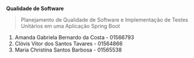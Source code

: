 **Qualidade de Software**
> Planejamento de Qualidade de Software e Implementação de Testes Unitários em uma Aplicação Spring Boot

1. Amanda Gabriela Bernardo da Costa - 01566793
2. Clóvis Vitor dos Santos Tavares - 01564866
3. Maria Christina Santos Barbosa - 01565538
